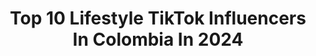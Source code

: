 ---
title: Top 10 Lifestyle TikTok Influencers In Colombia In 2024
description: >-
  Find top lifestyle TikTok influencers in Colombia in 2024. Most popular hashtags: #foryou #viral #parati #tiktok.
platform: TikTok
hits: 10
text_top: Discover the most popular TikTok accounts on inBeat.
text_bottom: Our platform has 10 TikTok influencers like this in Colombia for you to connect with.
profiles:
  - username: "jturcios_official"
    fullname: >-
      J TURCIOS
    bio: >-
      TRAVELS | FASHION | LIFESTYLE —BLOGGER YOUTUBER 📍🌎
    location: "Colombia"
    followers: 194900
    engagement: 620
    commentsToLikes: 0.049177
    id: ckamwqotw9q580i78ik2fegvw
    verified: false
    hashtags: "#foryoupage, #mexico, #lifestyle, #miami"
  - username: "vivitorresv"
    fullname: >-
      Vivi Torres
    bio: >-
      Muchos Tips Beauty✨Home🏡Fashion👠Mom👸🏼LifeStyle🌟 ⠀ Instagram @ViviTorresv
    location: "Colombia"
    followers: 44800
    engagement: 631
    commentsToLikes: 0.012807
    id: ckb9brhpiy9ak0j23yep8v6im
    verified: false
    hashtags: "#pyt, #aprendeentiktok, #foryou, #tips"
  - username: "sophiegiraldo.of"
    fullname: >-
      Sophie Giraldo 
    bio: >-
      ❣️ Instagram: @sophiegiraldo Contacto: soalgime@gmail.com
    location: "Colombia"
    followers: 1400000
    engagement: 1834
    commentsToLikes: 0.007288
    id: cka7qgcgdap5d0i78ddrpazwv
    verified: true
    hashtags: "#skincare, #outfits, #ootd, #outfit"
  - username: "alejandrarojash"
    fullname: >-
      Alejandra Rojas
    bio: >-
      Instagram: @alejandrarojas756 Vaquera, coleadora, llanera 🤠
    location: "Colombia"
    followers: 60700
    engagement: 1526
    commentsToLikes: 0.011159
    id: ckdhdcmi5wl7a0j23k9nyye8h
    verified: false
    hashtags: "#foryou, #caballos, #barrilera, #vaquejada"
  - username: "saraorrego__"
    fullname: >-
      Sara Orrego 
    bio: >-
      Colombian Model & Content Creator 🌊 Instagram @SaraOrrego
    location: "Colombia"
    followers: 866200
    engagement: 801
    commentsToLikes: 0.006655
    id: ckbax2ypinhto0j239czn9ycc
    verified: true
    hashtags: "#style, #model, #fyp, #makeup"
  - username: "alejoroj4s"
    fullname: >-
      Alejo Rojas
    bio: >-
      ❤️ YouTube Ads Expert 🚀
    location: "Colombia"
    followers: 26700
    engagement: 362
    commentsToLikes: 0.033305
    id: ckcjgn5qqbq4s0j23oipqobs0
    verified: false
    hashtags: "#ganardinero, #hacksyoutube, #dinero, #google"
  - username: "luisacastrogarcia1585"
    fullname: >-
      Luisa Castro
    bio: >-
      20✨ Colombiana 🇨🇴❤️
    location: "Colombia"
    followers: 3400000
    engagement: 730
    commentsToLikes: 0.000000
    id: ck9enw67ol9tz0j789lvykbzt
    verified: true
    hashtags: "#lifestyle, #fyp, #influencer, #hamburger"
  - username: "jostata"
    fullname: >-
      JostataLvl
    bio: >-
      Rapero bailarín y compositor urbano sígueme en instagram como @jostatalvl
    location: "Colombia"
    followers: 71100
    engagement: 607
    commentsToLikes: 0.015658
    id: ckcdfv3j06tvp0j23zaflevf6
    verified: false
    hashtags: "#tiktok, #music, #cali, #colombia"
  - username: "katalinaoficial_"
    fullname: >-
      KatalinaOficial
    bio: >-
      Aquí encontraras todo lo que me gusta 😝🥘💄💋💅🏻👗👠🐶 Ig: @katalinaoficial
    location: "Colombia"
    followers: 589300
    engagement: 567
    commentsToLikes: 0.008248
    id: ckbqi2hqd3dfh0j235nbyiyn8
    verified: false
    hashtags: "#jajaja, #parati, #katalinaoficial, #tiktok"
  - username: "erikasepulveda_"
    fullname: >-
      Erika Sepulveda
    bio: >-
      Sígueme en Instagram 👉🏼@erikasepulveda_
    location: "Colombia"
    followers: 28300
    engagement: 472
    commentsToLikes: 0.016417
    id: ckbfcqcol5p870j23vc96hcmn
    verified: false
    hashtags: "#happy, #comedy, #tiktok, #fit"
---